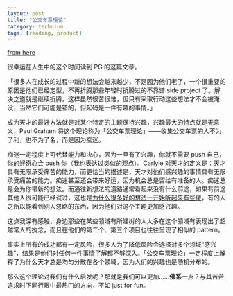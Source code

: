 ```yaml
---
layout: post
title: "公交车票理论"
category: technium
tags: [reading, product]
---
```


[from here](http://www.paulgraham.com/genius.html)

很幸运在人生中的这个时间读到 PG 的这篇文章。


「很多人在成长的过程中新的想法会越来越少，不是因为他们老了，一个很重要的原因是他们已经定型，不再折腾那些年轻时折腾过的不靠谱 side project 了。解决之道就是继续折腾，这样虽然很苦很难，但只有采取行动这些想法才不会被淹没，当然它们可能是错的，但起码是一件有趣的事情。」


成为天才的最好方法就是对某个特定的主题保持兴趣，兴趣最大的特点就是无意义，Paul Graham 将这个理论称为「公交车票理论」——收集公交车票的人不为了利，也不为了名，而是因为痴迷。


痴迷一定程度上可代替能力和决心，因为一旦有了兴趣，你就不需要 push 自己，你的好奇心会 push 你（我也表达过类似的[观点](/2012/01/20/interest-and-persist)）。Carlyle 对天才的定义是：天才具有无限承受痛苦的能力，而更恰当的描述是，天才对他们感兴趣的事情具有无限承受痛苦的能力。痴迷甚至还会带来好运，因为机会总是留给有准备的人。痴迷总是会为你带新的想法。而通往新想法的道路通常看起来没有什么前途，如果有前途其他人很可能已经试过，这也是[为什么很多好的想法一开始听起来有些傻](https://andrewchen.co/dumb-idea-paradox/)，有的人之所以能看到别人忽略的东西，因为他们对这个主题更加感兴趣。


这点我深有感触，身边那些在某些领域有所建树的人大多在这个领域有表现出了超越常人的执念，而且在他们的第二个、第三个项目也往往呈现了相似的 pattern。


事实上所有的成功都有一定风险，很多人为了降低风险会选择对多个领域“感兴趣”，结果是他们对任何一件事情了解都不够深入。「公交车票理论」一定程度上解释了为什么天才总是均匀分散在各个领域，因为人们的兴趣也是随机分布的。


那么这个理论对我们有什么启发呢？那就是我们可以更加……**佛系**一点？与其苦苦追求时下同行眼中最热门的方向，不如 just for fun。
